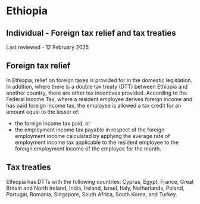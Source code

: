 # Ethiopia
## Individual - Foreign tax relief and tax treaties
Last reviewed - 12 February 2025
## Foreign tax relief
In Ethiopia, relief on foreign taxes is provided for in the domestic legislation. In addition, where there is a double tax treaty (DTT) between Ethiopia and another country, there are other tax incentives provided.
According to the Federal Income Tax, where a resident employee derives foreign income and has paid foreign income tax, the employee is allowed a tax credit for an amount equal to the lesser of:
  * the foreign income tax paid, or
  * the employment income tax payable in respect of the foreign employment income calculated by applying the average rate of employment income tax applicable to the resident employee to the foreign employment income of the employee for the month.


## Tax treaties
Ethiopia has DTTs with the following countries: Cyprus, Egypt, France, Great Britain and North Ireland, India, Ireland, Israel, Italy, Netherlands, Poland, Portugal, Romania, Singapore, South Africa, South Korea, and Turkey.
